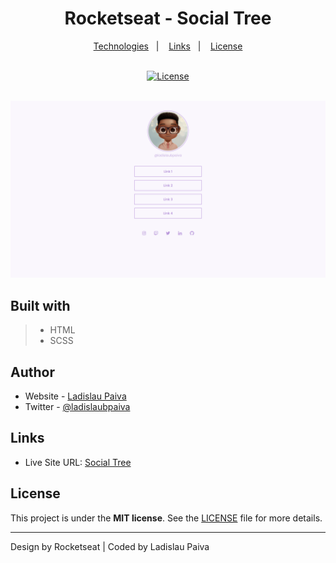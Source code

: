 <div align=center>

# Rocketseat - Social Tree

</div>

<p align="center">
  <a href="#built-with">Technologies</a>&nbsp;&nbsp;&nbsp;|&nbsp;&nbsp;&nbsp;
  <a href="#Links">Links</a>&nbsp;&nbsp;&nbsp;|&nbsp;&nbsp;&nbsp;
  <a href="#License">License</a>
</p>

<br>

<div align=center>
  <a href="LICENSE">
 <img alt="License" width="100px" src="https://img.shields.io/static/v1?label=license&message=MIT&color=002eff&labelColor=000000">
  </a>
</div>
 <br>

![Design preview for coding challenge](/.github/social-tree.png)

## Built with

> - HTML
> - SCSS

## Author

- Website - [Ladislau Paiva](https://ladislaubpaiva.pages.dev)
- Twitter - [@ladislaubpaiva](https://www.twitter.com/ladislaubpaiva)

## Links

- Live Site URL: [Social Tree](https://ladislaubpaiva.github.io/challenges/social-tree)

## License

This project is under the **MIT license**. See the [LICENSE](/LICENSE) file for more details.

---

Design by Rocketseat | Coded by Ladislau Paiva
